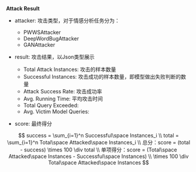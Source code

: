 **Attack Result**

- attacker: 攻击类型，对于情感分析任务分为：
  - PWWSAttacker
  - DeepWordBugAttacker
  - GANAttacker

- result: 攻击结果，以Json类型展示
  - Total Attack Instances: 攻击的样本数量
  - Successful Instances: 攻击成功的样本数量，即模型做出失败判断的数量
  - Attack Success Rate: 攻击成功率
  - Avg. Running Time: 平均攻击时间
  - Total Query Exceeded: 
  - Avg. Victim Model Queries: 
- score: 最终得分

$$
success = \sum_{i=1}^n Successful\space Instances_i
\\
total = \sum_{i=1}^n Total\space Attacked\space Instances_i
\\
总分：score = (total - success) \times 100 \div total
\\
单项得分：score = (Total\space Attacked\space Instances - Successful\space Instances) \\
\times 100 \div Total\space Attacked\space Instances
$$

